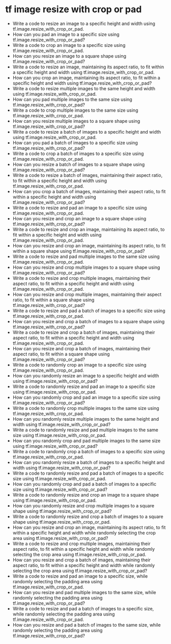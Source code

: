 # tf image resize with crop or pad

- Write a code to resize an image to a specific height and width using tf.image.resize_with_crop_or_pad.
- How can you pad an image to a specific size using tf.image.resize_with_crop_or_pad?
- Write a code to crop an image to a specific size using tf.image.resize_with_crop_or_pad.
- How can you resize an image to a square shape using tf.image.resize_with_crop_or_pad?
- Write a code to resize an image, maintaining its aspect ratio, to fit within a specific height and width using tf.image.resize_with_crop_or_pad.
- How can you crop an image, maintaining its aspect ratio, to fit within a specific height and width using tf.image.resize_with_crop_or_pad?
- Write a code to resize multiple images to the same height and width using tf.image.resize_with_crop_or_pad.
- How can you pad multiple images to the same size using tf.image.resize_with_crop_or_pad?
- Write a code to crop multiple images to the same size using tf.image.resize_with_crop_or_pad.
- How can you resize multiple images to a square shape using tf.image.resize_with_crop_or_pad?
- Write a code to resize a batch of images to a specific height and width using tf.image.resize_with_crop_or_pad.
- How can you pad a batch of images to a specific size using tf.image.resize_with_crop_or_pad?
- Write a code to crop a batch of images to a specific size using tf.image.resize_with_crop_or_pad.
- How can you resize a batch of images to a square shape using tf.image.resize_with_crop_or_pad?
- Write a code to resize a batch of images, maintaining their aspect ratio, to fit within a specific height and width using tf.image.resize_with_crop_or_pad.
- How can you crop a batch of images, maintaining their aspect ratio, to fit within a specific height and width using tf.image.resize_with_crop_or_pad?
- Write a code to resize and pad an image to a specific size using tf.image.resize_with_crop_or_pad.
- How can you resize and crop an image to a square shape using tf.image.resize_with_crop_or_pad?
- Write a code to resize and crop an image, maintaining its aspect ratio, to fit within a specific height and width using tf.image.resize_with_crop_or_pad.
- How can you resize and crop an image, maintaining its aspect ratio, to fit within a square shape using tf.image.resize_with_crop_or_pad?
- Write a code to resize and pad multiple images to the same size using tf.image.resize_with_crop_or_pad.
- How can you resize and crop multiple images to a square shape using tf.image.resize_with_crop_or_pad?
- Write a code to resize and crop multiple images, maintaining their aspect ratio, to fit within a specific height and width using tf.image.resize_with_crop_or_pad.
- How can you resize and crop multiple images, maintaining their aspect ratio, to fit within a square shape using tf.image.resize_with_crop_or_pad?
- Write a code to resize and pad a batch of images to a specific size using tf.image.resize_with_crop_or_pad.
- How can you resize and crop a batch of images to a square shape using tf.image.resize_with_crop_or_pad?
- Write a code to resize and crop a batch of images, maintaining their aspect ratio, to fit within a specific height and width using tf.image.resize_with_crop_or_pad.
- How can you resize and crop a batch of images, maintaining their aspect ratio, to fit within a square shape using tf.image.resize_with_crop_or_pad?
- Write a code to randomly crop an image to a specific size using tf.image.resize_with_crop_or_pad.
- How can you randomly resize an image to a specific height and width using tf.image.resize_with_crop_or_pad?
- Write a code to randomly resize and pad an image to a specific size using tf.image.resize_with_crop_or_pad.
- How can you randomly crop and pad an image to a specific size using tf.image.resize_with_crop_or_pad?
- Write a code to randomly crop multiple images to the same size using tf.image.resize_with_crop_or_pad.
- How can you randomly resize multiple images to the same height and width using tf.image.resize_with_crop_or_pad?
- Write a code to randomly resize and pad multiple images to the same size using tf.image.resize_with_crop_or_pad.
- How can you randomly crop and pad multiple images to the same size using tf.image.resize_with_crop_or_pad?
- Write a code to randomly crop a batch of images to a specific size using tf.image.resize_with_crop_or_pad.
- How can you randomly resize a batch of images to a specific height and width using tf.image.resize_with_crop_or_pad?
- Write a code to randomly resize and pad a batch of images to a specific size using tf.image.resize_with_crop_or_pad.
- How can you randomly crop and pad a batch of images to a specific size using tf.image.resize_with_crop_or_pad?
- Write a code to randomly resize and crop an image to a square shape using tf.image.resize_with_crop_or_pad.
- How can you randomly resize and crop multiple images to a square shape using tf.image.resize_with_crop_or_pad?
- Write a code to randomly resize and crop a batch of images to a square shape using tf.image.resize_with_crop_or_pad.
- How can you resize and crop an image, maintaining its aspect ratio, to fit within a specific height and width while randomly selecting the crop area using tf.image.resize_with_crop_or_pad?
- Write a code to resize and crop multiple images, maintaining their aspect ratio, to fit within a specific height and width while randomly selecting the crop area using tf.image.resize_with_crop_or_pad.
- How can you resize and crop a batch of images, maintaining their aspect ratio, to fit within a specific height and width while randomly selecting the crop area using tf.image.resize_with_crop_or_pad?
- Write a code to resize and pad an image to a specific size, while randomly selecting the padding area using tf.image.resize_with_crop_or_pad.
- How can you resize and pad multiple images to the same size, while randomly selecting the padding area using tf.image.resize_with_crop_or_pad?
- Write a code to resize and pad a batch of images to a specific size, while randomly selecting the padding area using tf.image.resize_with_crop_or_pad.
- How can you resize and pad a batch of images to the same size, while randomly selecting the padding area using tf.image.resize_with_crop_or_pad?